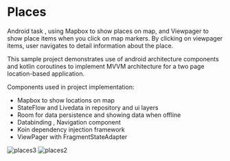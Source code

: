 # Places
Android task , using Mapbox to show places on map, and Viewpager  to show place items when you click on map markers. By clicking on viewpager items, user navigates to detail information about the place.

This sample project demonstrates use of android architecture components and kotlin coroutines to implement MVVM architecture for a two page location-based application.

Components used in project implementation:
- Mapbox to show locations on map
- StateFlow and Livedata in repository and ui layers
- Room for data persistence and showing data when offline
- Databinding , Navigation component
- Koin dependency injection framework
- ViewPager with FragmentStateAdapter

![places3](https://user-images.githubusercontent.com/29607404/116774318-1bd67d00-aa71-11eb-99a2-d7f24d672e77.png)
![places2](https://user-images.githubusercontent.com/29607404/116774281-cef2a680-aa70-11eb-8140-f074d934cb10.png)
